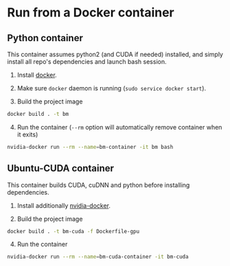 # Run from a Docker container
## Python container
This container assumes python2 (and CUDA if needed) installed, and simply install all repo's dependencies and launch bash session.

1) Install [docker](https://docs.docker.com/engine/installation/linux/docker-ce).

2) Make sure `docker` daemon is running (`sudo service docker start`).

3) Build the project image
```bash
docker build . -t bm
```
4) Run the container (`--rm` option will automatically remove container when it exits)
```bash
nvidia-docker run --rm --name=bm-container -it bm bash
```

## Ubuntu-CUDA container
This container builds CUDA, cuDNN and python before installing dependencies.

1) Install additionally [nvidia-docker](https://github.com/NVIDIA/nvidia-docker).

3) Build the project image
```bash
docker build . -t bm-cuda -f Dockerfile-gpu
```
4) Run the container
```bash
nvidia-docker run --rm --name=bm-cuda-container -it bm-cuda
```

